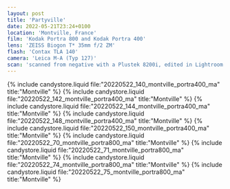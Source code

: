 ```yaml
---
layout: post
title: 'Partyville'
date: 2022-05-21T23:24+0100
location: 'Montville, France'
film: 'Kodak Portra 800 and Kodak Portra 400'
lens: 'ZEISS Biogon T* 35mm f/2 ZM'
flash: 'Contax TLA 140'
camera: 'Leica M-A (Typ 127)'
scan: 'scanned from negative with a Plustek 8200i, edited in Lightroom'
---
```


{% include candystore.liquid file:"20220522_140_montville_portra400_ma" title:"Montville" %}
{% include candystore.liquid file:"20220522_142_montville_portra400_ma" title:"Montville" %}
{% include candystore.liquid file:"20220522_144_montville_portra400_ma" title:"Montville" %}
{% include candystore.liquid file:"20220522_148_montville_portra400_ma" title:"Montville" %}
{% include candystore.liquid file:"20220522_150_montville_portra400_ma" title:"Montville" %}
{% include candystore.liquid file:"20220522_70_montville_portra800_ma" title:"Montville" %}
{% include candystore.liquid file:"20220522_71_montville_portra800_ma" title:"Montville" %}
{% include candystore.liquid file:"20220522_74_montville_portra800_ma" title:"Montville" %}
{% include candystore.liquid file:"20220522_75_montville_portra800_ma" title:"Montville" %}
